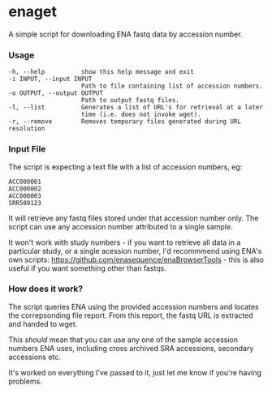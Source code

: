 # enaget
A simple script for downloading ENA fastq data by accession number.

### Usage

    -h, --help          show this help message and exit
    -i INPUT, --input INPUT
                        Path to file containing list of accession numbers.
    -o OUTPUT, --output OUTPUT
                        Path to output fastq files.
    -l, --list          Generates a list of URL's for retrieval at a later
                        time (i.e. does not invoke wget).
    -r, --remove        Removes temporary files generated during URL resolution


### Input File
The script is expecting a text file with a list of accession numbers, eg:

    ACC000001
    ACC000002
    ACC000003
    SRR589123
  
It will retrieve any fastq files stored under that accession number only. The script can use any accession number attributed to a single sample.

It won't work with study numbers - if you want to retrieve all data in a particular study, or a single acession number, I'd recommmend using ENA's own scripts: https://github.com/enasequence/enaBrowserTools - this is also useful if you want something other than fastqs.

### How does it work?

The script queries ENA using the provided accession numbers and locates the correpsonding file report. From this report, the fastq URL is extracted and handed to wget. 

This *should* mean that you can use any one of the sample accession numbers ENA uses, including cross archived SRA accessions, secondary accessions etc. 

It's worked on everything I've passed to it, just let me know if you're having problems.
